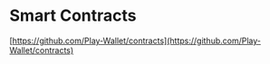 # Smart Contracts

[https://github.com/Play-Wallet/contracts](https://github.com/Play-Wallet/contracts)

